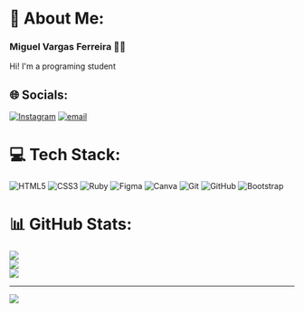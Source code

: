 # 💫 About Me:
### Miguel Vargas Ferreira 🌱✨
Hi! I'm a programing student

## 🌐 Socials:
[![Instagram](https://img.shields.io/badge/Instagram-%23E4405F.svg?logo=Instagram&logoColor=white)](https://instagram.com/mig_vargas) [![email](https://img.shields.io/badge/Email-D14836?logo=gmail&logoColor=white)](mailto:miguelvargasferreira39@gmail.com) 

# 💻 Tech Stack:
![HTML5](https://img.shields.io/badge/html5-%23E34F26.svg?style=for-the-badge&logo=html5&logoColor=white) ![CSS3](https://img.shields.io/badge/css3-%231572B6.svg?style=for-the-badge&logo=css3&logoColor=white) ![Ruby](https://img.shields.io/badge/ruby-%23CC342D.svg?style=for-the-badge&logo=ruby&logoColor=white) ![Figma](https://img.shields.io/badge/figma-%23F24E1E.svg?style=for-the-badge&logo=figma&logoColor=white) ![Canva](https://img.shields.io/badge/Canva-%2300C4CC.svg?style=for-the-badge&logo=Canva&logoColor=white) ![Git](https://img.shields.io/badge/git-%23F05033.svg?style=for-the-badge&logo=git&logoColor=white) ![GitHub](https://img.shields.io/badge/github-%23121011.svg?style=for-the-badge&logo=github&logoColor=white) ![Bootstrap](https://img.shields.io/badge/bootstrap-%238511FA.svg?style=for-the-badge&logo=bootstrap&logoColor=white)
# 📊 GitHub Stats:
![](https://github-readme-stats.vercel.app/api?username=MikvDev&theme=dark&hide_border=false&include_all_commits=false&count_private=false)<br/>
![](https://nirzak-streak-stats.vercel.app/?user=MikvDev&theme=dark&hide_border=false)<br/>
![](https://github-readme-stats.vercel.app/api/top-langs/?username=MikvDev&theme=dark&hide_border=false&include_all_commits=false&count_private=false&layout=compact)

---
[![](https://visitcount.itsvg.in/api?id=MikvDev&icon=0&color=0)](https://visitcount.itsvg.in)

<!-- Proudly created with GPRM ( https://gprm.itsvg.in ) -->

